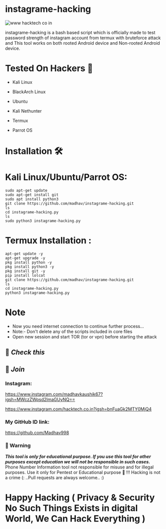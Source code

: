 #                         instagrame-hacking
![www hacktech co in](https://github.com/user-attachments/assets/43d5b817-b92c-4d37-8bdc-47d7e2e77c91)

instagrame-hacking is a bash based script which is officially made to test password strength of instagram account from termux with bruteforce attack and This tool works on both rooted Android device and Non-rooted Android device.
# Tested On Hackers 🏴
* Kali Linux

* BlackArch Linux

* Ubuntu

* Kali Nethunter

* Termux

* Parrot OS
# Installation 🛠️
# Kali Linux/Ubuntu/Parrot OS:
    sudo apt-get update
    sudo apt-get install git
    sudo apt install python3
    git clone https://github.com/madhav/instagrame-hacking.git
    ls
    cd instagrame-hacking.py
    ls
    sudo python3 instagrame-hacking.py
# Termux Installation :
    apt-get update -y
    apt-get upgrade -y
    pkg install python -y 
    pkg install python3 -y
    pkg install git -y
    pip install lolcat
    git clone https://github.com/madhav/instagrame-hacking.git
    ls
    cd instagrame-hacking.py
    python3 instagrame-hacking.py
 # Note
* Now you need internet connection to continue further process...
* Note:- Don't delete any of the scripts included in core files
* Open new session and start TOR (tor or vpn) before starting the attack
## 🔗 ***Check this***
 
## 👥 ***Join***
### Instagram:

https://www.instagram.com/madhavkaushik67?igsh=MWczZWpsd2lmaGUyNQ==


https://www.instagram.com/hacktech.co.in?igsh=bnFuaGk2MTY0MjQ4

### My GitHub ID link:
https://github.com/Madhav998

### 📢 Warning
***This tool is only for educational purpose. If you use this tool for other purposes except education we will not be responsible in such cases.***
Phone Number Information tool not responsible for misuse and for illegal purposes.
Use it only for Pentest or Educational purpose 🏴 !!!
Hacking is not a crime (: ..Pull requests are always welcome.. :)
# Happy Hacking ( Privacy & Security No Such Things Exists in digital World, We Can Hack Everything )
    
